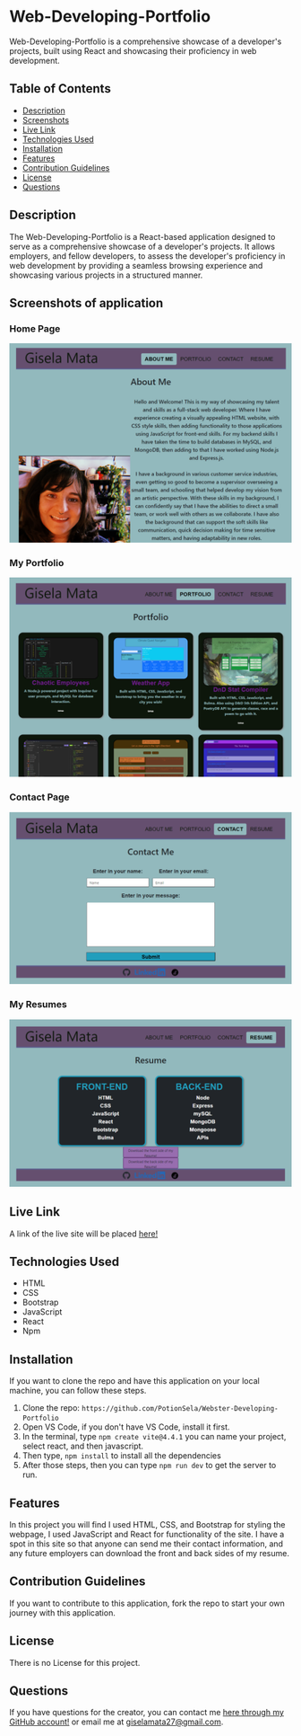 # Web-Developing-Portfolio
Web-Developing-Portfolio is a comprehensive showcase of a developer's projects, built using React and showcasing their proficiency in web development. 


## Table of Contents
- [Description](#description)
- [Screenshots](#screenshots)
- [Live Link](#live-link)
- [Technologies Used](#technologies-used)
- [Installation](#installation)
- [Features](#features)
- [Contribution Guidelines](#contribution-guidelines)
- [License](#license)
- [Questions](#questions)

## Description
The Web-Developing-Portfolio is a React-based application designed to serve as a comprehensive showcase of a developer's projects. It allows employers, and fellow developers, to assess the developer's proficiency in web development by providing a seamless browsing experience and showcasing various projects in a structured manner.


## Screenshots of application
### Home Page
![HomePage](./public/images/Portfolio1.png)
### My Portfolio
![Portfolio](./public/images/Portfolio2.png)
### Contact Page
![Contact](./public/images/Portfolio3.png)
### My Resumes
![Resume](./public/images/Portfolio4.png)


## Live Link
A link of the live site will be placed [here!](https://example.com)


## Technologies Used
- HTML
- CSS
- Bootstrap
- JavaScript
- React
- Npm


## Installation
If you want to clone the repo and have this application on your local machine, you can follow these steps.
1. Clone the repo: `https://github.com/PotionSela/Webster-Developing-Portfolio`
2. Open VS Code, if you don't have VS Code, install it first.
3. In the terminal, type `npm create vite@4.4.1` you can name your project, select react, and then javascript.
4. Then type, `npm install` to install all the dependencies
5. After those steps, then you can type `npm run dev` to get the server to run.


## Features
In this project you will find I used HTML, CSS, and Bootstrap for styling the webpage, I used JavaScript and React for functionality of the site. I have a spot in this site so that anyone can send me their contact information, and any future employers can download the front and back sides of my resume. 


## Contribution Guidelines
If you want to contribute to this application, fork the repo to start your own journey with this application.


## License
There is no License for this project.


## Questions
If you have questions for the creator, you can contact me [here through my GitHub account!](https://github.com/PotionSela) or email me at giselamata27@gmail.com.